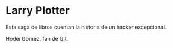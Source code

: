 # Larry Plotter

Esta saga de libros cuentan la historia de un hacker excepcional.

Hodei Gomez, fan de Git.
